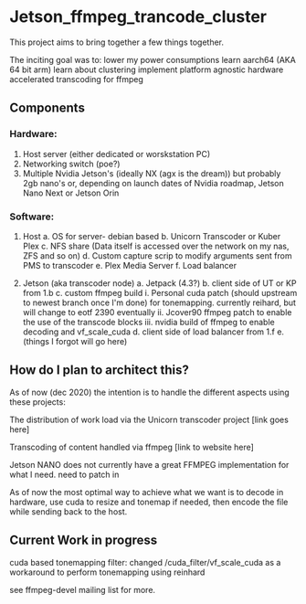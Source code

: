 # Jetson_ffmpeg_trancode_cluster

 This project aims to bring together a few things together. 

The inciting goal was to:
lower my power consumptions
learn aarch64 (AKA 64 bit arm)
learn about clustering 
implement platform agnostic hardware accelerated transcoding for ffmpeg

## Components 

### Hardware:

 1. Host server (either dedicated or worskstation PC)
 2. Networking switch (poe?)
 3. Multiple Nvidia Jetson's (ideally NX (agx is the dream)) but probably 2gb nano's or, depending on launch dates of Nvidia roadmap, Jetson Nano Next or Jetson Orin 
 
 ### Software: 
 1. Host 
  a. OS for server- debian based 
  b. Unicorn Transcoder or Kuber Plex 
  c. NFS share (Data itself is accessed over the network on my nas, ZFS and so on)
  d. Custom capture scrip to modify arguments sent from PMS to transcoder 
  e. Plex Media Server
  f. Load balancer  
 
 2. Jetson (aka transcoder node)
  a. Jetpack (4.3?)
  b. client side of UT or KP from 1.b
  c. custom ffmpeg build
   i. Personal cuda patch (should upstream to newest branch once I'm done) for tonemapping. currently reihard, but will change to eotf 2390 eventually
   ii. Jcover90 ffmpeg patch to enable the use of the transcode blocks 
   iii. nvidia build of ffmpeg to enable decoding and vf_scale_cuda
  d. client side of load balancer from 1.f
  e. (things I forgot will go here)
  
## How do I plan to architect this?

As of now (dec 2020) the intention is to handle the different aspects using these projects:

The distribution of work load via the Unicorn transcoder project [link goes here]

Transcoding of content handled via ffmpeg [link to website here]

Jetson NANO does not currently have a great FFMPEG implementation for what I need. need to patch in 

As of now the most optimal way to achieve what we want is to decode in hardware, use cuda to resize and tonemap if needed, then encode the file while sending back to the host.      
    
## Current Work in progress

cuda based tonemapping filter: changed /cuda_filter/vf_scale_cuda as a workaround to perform tonemapping using reinhard 

see ffmpeg-devel mailing list for more. 
